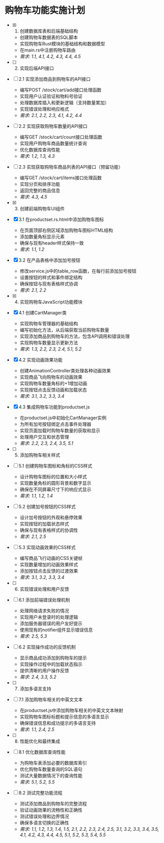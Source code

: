 # 购物车功能实施计划

- [x] 1. 创建数据库表和后端基础结构
  - 创建购物车数据表的SQL脚本
  - 实现购物车Rust模块的基础结构和数据模型
  - 在main.rs中注册购物车路由
  - _需求: 1.1, 4.1, 4.2, 4.3, 4.4, 4.5_

- [ ] 2. 实现后端API接口
- [ ] 2.1 实现添加商品到购物车的API接口
  - 编写POST /stock/cart/add接口处理函数
  - 实现用户认证验证和物料号验证
  - 处理数据库插入和更新逻辑（支持数量累加）
  - 实现错误处理和响应格式
  - _需求: 2.1, 2.2, 2.3, 4.1, 4.2, 4.4_

- [ ] 2.2 实现获取购物车数量的API接口
  - 编写GET /stock/cart/count接口处理函数
  - 实现用户购物车商品数量统计查询
  - 优化数据库查询性能
  - _需求: 1.2, 1.3, 4.3_

- [ ] 2.3 实现获取购物车商品列表的API接口（预留功能）
  - 编写GET /stock/cart/items接口处理函数
  - 实现分页和排序功能
  - 返回完整的商品信息
  - _需求: 4.3, 4.5_

- [x] 3. 创建前端购物车UI组件
- [x] 3.1 在productset.rs.html中添加购物车图标
  - 在页面顶部右侧区域添加购物车图标HTML结构
  - 添加数量角标显示元素
  - 确保与现有header样式保持一致
  - _需求: 1.1, 1.2_

- [x] 3.2 在产品表格中添加加号按钮
  - 修改service.js中的table_row函数，在每行前添加加号按钮
  - 设置按钮的样式和事件绑定结构
  - 确保按钮与现有表格样式协调
  - _需求: 2.1, 2.2_

- [x] 4. 实现购物车JavaScript功能模块
- [x] 4.1 创建CartManager类
  - 实现购物车管理器的基础结构
  - 编写初始化方法，从后端获取当前购物车数量
  - 实现添加商品到购物车的方法，包含API调用和错误处理
  - 实现购物车数量显示更新方法
  - _需求: 1.3, 2.2, 2.3, 2.4, 5.1, 5.2_

- [x] 4.2 实现动画效果功能
  - 创建AnimationController类处理各种动画效果
  - 实现商品飞向购物车的动画效果
  - 实现购物车数量角标的+1增加动画
  - 实现按钮点击反馈动画和加载状态
  - _需求: 3.1, 3.2, 3.3, 3.4_

- [x] 4.3 集成购物车功能到productset.js
  - 在productset.js中初始化CartManager实例
  - 为所有加号按钮绑定点击事件处理器
  - 实现页面加载时购物车数量的获取和显示
  - 处理用户交互和状态管理
  - _需求: 2.2, 2.3, 2.4, 3.5, 5.1_

- [ ] 5. 添加购物车相关样式
- [ ] 5.1 创建购物车图标和角标的CSS样式
  - 设计购物车图标的位置和大小样式
  - 实现数量角标的圆形背景和数字显示
  - 确保在不同屏幕尺寸下的响应式显示
  - _需求: 1.1, 1.2, 1.4_

- [ ] 5.2 创建加号按钮的CSS样式
  - 设计加号按钮的外观和悬停效果
  - 实现按钮的加载状态样式
  - 确保与现有表格样式的协调性
  - _需求: 2.1, 2.5_

- [ ] 5.3 实现动画效果的CSS样式
  - 编写商品飞行动画的CSS关键帧
  - 实现数量增加的动画效果样式
  - 添加按钮点击反馈的过渡效果
  - _需求: 3.1, 3.2, 3.3, 3.4_

- [ ] 6. 实现错误处理和用户反馈
- [ ] 6.1 添加前端错误处理机制
  - 处理网络请求失败的情况
  - 实现用户未登录时的处理逻辑
  - 添加服务器错误的用户友好提示
  - 使用现有的notifier组件显示错误信息
  - _需求: 2.5, 5.3_

- [ ] 6.2 实现操作成功的反馈机制
  - 显示商品成功添加到购物车的提示
  - 实现操作过程中的加载状态指示
  - 提供清晰的用户操作反馈
  - _需求: 2.4, 3.3, 5.2_

- [ ] 7. 添加多语言支持
- [ ] 7.1 添加购物车相关的中英文文本
  - 在productset.js中添加购物车相关的中英文文本映射
  - 实现购物车图标标题和提示信息的多语言显示
  - 确保错误信息和成功提示的多语言支持
  - _需求: 1.1, 2.4, 2.5_

- [ ] 8. 性能优化和最终集成
- [ ] 8.1 优化数据库查询性能
  - 为购物车表添加必要的数据库索引
  - 优化购物车数量查询的SQL语句
  - 测试大量数据情况下的查询性能
  - _需求: 5.1, 5.2, 5.5_

- [ ] 8.2 测试完整功能流程
  - 测试添加商品到购物车的完整流程
  - 验证动画效果的流畅性和正确性
  - 测试错误处理和边界情况
  - 确保多语言切换的正确性
  - _需求: 1.1, 1.2, 1.3, 1.4, 1.5, 2.1, 2.2, 2.3, 2.4, 2.5, 3.1, 3.2, 3.3, 3.4, 3.5, 4.1, 4.2, 4.3, 4.4, 4.5, 5.1, 5.2, 5.3, 5.4, 5.5_